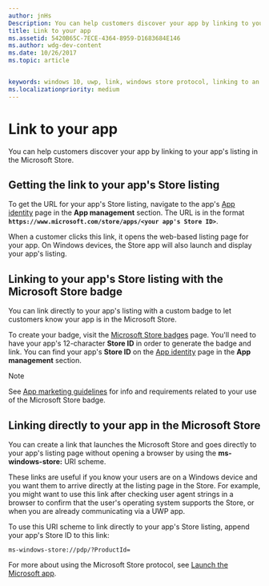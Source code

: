 ```yaml
---
author: jnHs
Description: You can help customers discover your app by linking to your app's listing in the Microsoft Store.
title: Link to your app
ms.assetid: 5420B65C-7ECE-4364-8959-D1683684E146
ms.author: wdg-dev-content
ms.date: 10/26/2017
ms.topic: article


keywords: windows 10, uwp, link, windows store protocol, linking to an app, link to app
ms.localizationpriority: medium
---
```


# Link to your app


You can help customers discover your app by linking to your app's listing in the Microsoft Store.

## Getting the link to your app's Store listing

To get the URL for your app's Store listing, navigate to the app's [App identity](view-app-identity-details.md) page in the **App management** section. The URL is in the format **`https://www.microsoft.com/store/apps/<your app's Store ID>`**.

When a customer clicks this link, it opens the web-based listing page for your app. On Windows devices, the Store app will also launch and display your app's listing.


## Linking to your app's Store listing with the Microsoft Store badge

You can link directly to your app's listing with a custom badge to let customers know your app is in the Microsoft Store.

To create your badge, visit the [Microsoft Store badges](http://go.microsoft.com/fwlink/p/?LinkID=534236) page. You'll need to have your app's 12-character **Store ID** in order to generate the badge and link. You can find your app's **Store ID** on the [App identity](view-app-identity-details.md) page in the **App management** section.

> [!NOTE]
> See [App marketing guidelines](app-marketing-guidelines.md) for info and requirements related to your use of the Microsoft Store badge.


## Linking directly to your app in the Microsoft Store

You can create a link that launches the Microsoft Store and goes directly to your app's listing page without opening a browser by using the **ms-windows-store:** URI scheme.

These links are useful if you know your users are on a Windows device and you want them to arrive directly at the listing page in the Store. For example, you might want to use this link after checking user agent strings in a browser to confirm that the user's operating system supports the Store, or when you are already communicating via a UWP app.

To use this URI scheme to link directly to your app's Store listing, append your app's Store ID to this link:

`ms-windows-store://pdp/?ProductId=`

For more about using the Microsoft Store protocol, see [Launch the Microsoft app](../launch-resume/launch-store-app.md).

 

 




